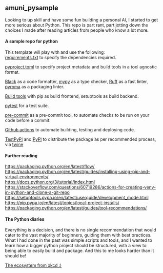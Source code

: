 
## amuni_pysample

Looking to up skill and have some fun building a personal AI, I started to get more serious about Python. This repo is part rant, part jotting down the choices I made after reading articles from people who know a lot more.  

#### A sample repo for python

This template will play with and use the following:  
[requirements.txt](https://pip.pypa.io/en/stable/reference/requirements-file-format/) to specify the dependencies required.    

[pyproject.toml](https://pip.pypa.io/en/stable/reference/build-system/pyproject-toml/) to specify project metadata and build tools in a tool agnostic format.   

[Black](https://black.readthedocs.io/en/stable/) as a code formatter, [mypy](https://mypy.readthedocs.io/en/stable/) as a type checker, [Ruff](https://pypi.org/project/ruff/) as a fast linter, [pyroma](https://pypi.org/project/pyroma/) as a packaging linter.  

[Build tools](https://peps.python.org/pep-0517/#terminology-and-goals) with pip as build frontend, setuptools as build backend.

[pytest](https://docs.pytest.org/en/7.4.x/) for a test suite.  

[pre-commit](https://pre-commit.com/) as a pre-commit tool, to automate checks to be run on your code before a commit.

[Github actions](https://docs.github.com/en/actions) to automate building, testing and deploying code.  

[TestPyPI](https://test.pypi.org/) and [PyPI](https://pypi.org/) to distribute the package as per recommended process, via [twine](https://pypi.org/project/twine/)  


#### Further reading  

<https://packaging.python.org/en/latest/flow/>  
<https://packaging.python.org/en/latest/guides/installing-using-pip-and-virtual-environments/>  
<https://docs.python.org/3/tutorial/index.html>  
<https://stackoverflow.com/questions/60719286/actions-for-creating-venv-in-python-and-clone-a-git-repo>  
<https://setuptools.pypa.io/en/latest/userguide/development_mode.html>  
<https://pip.pypa.io/en/latest/topics/local-project-installs/>  
<https://packaging.python.org/en/latest/guides/tool-recommendations/>

#### The Python diaries

Everything is a decision, and there is no single recommendation that would cater to the vast majority of beginners, guiding them with best practices. What I had done in the past was simple scripts and tools, and I wanted to learn how a bigger python project should be structured, with a view to being able to easily build and package. And this to me looks harder than it should be!

[The ecosystem from xkcd :)](https://m.xkcd.com/1987/)
